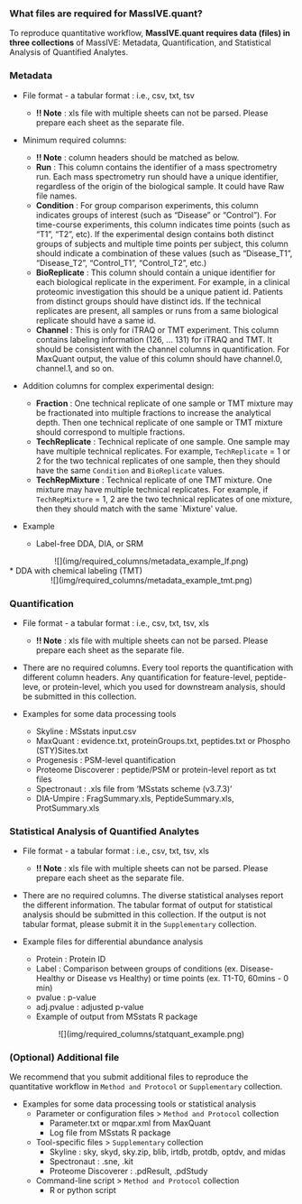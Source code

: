 ### What files are required for MassIVE.quant?

To reproduce quantitative workflow, **MassIVE.quant requires data (files) in three collections** of MassIVE: Metadata, Quantification, and Statistical Analysis of Quantified Analytes. 


### Metadata
* File format - a tabular format : i.e., csv, txt, tsv
    * **!! Note** : xls file with multiple sheets can not be parsed. Please prepare each sheet as the separate file.
    
* Minimum required columns: 
    * **!! Note** : column headers should be matched as below.
    * **Run** : This column contains the identifier of a mass spectrometry run. Each mass spectrometry run should have a unique identifier, regardless of the origin of the biological sample. It could have Raw file names. 
    * **Condition** : For group comparison experiments, this column indicates groups of interest (such as “Disease” or “Control”). For time-course experiments, this column indicates time points (such as “T1”, “T2”, etc). If the experimental design contains both distinct groups of subjects and multiple time points per subject, this column should indicate a combination of these values (such as “Disease_T1”, “Disease_T2”, “Control_T1”, “Control_T2”, etc.)
    * **BioReplicate** : This column should contain a unique identifier for each biological replicate in the experiment. For example, in a clinical proteomic investigation this should be a unique patient id. Patients from distinct groups should have distinct ids. If the technical replicates are present, all samples or runs from a same biological replicate should have a same id.
    * **Channel** : This is only for iTRAQ or TMT experiment. This column contains labeling information (126, ... 131) for iTRAQ and TMT. It should be consistent with the channel columns in quantification. For MaxQuant output, the value of this column should have channel.0, channel.1, and so on. 
    
* Addition columns for complex experimental design:
    * **Fraction** : One technical replicate of one sample or TMT mixture may be fractionated into multiple fractions to increase the analytical depth. Then one technical replicate of one sample or TMT mixture should correspond to multiple fractions. 
    * **TechReplicate** : Technical replicate of one sample. One sample may have multiple technical replicates. For example, `TechReplicate` = 1  or 2 for the two technical replicates of one sample, then they should have the same `Condition` and `BioReplicate` values.
    * **TechRepMixture** : Technical replicate of one TMT mixture. One mixture may have multiple technical replicates. For example, if `TechRepMixture` = 1, 2 are the two technical replicates of one mixture, then they should match with the same `Mixture' value.

* Example
    * Label-free DDA, DIA, or SRM 
<center>
![](img/required_columns/metadata_example_lf.png)
</center>
    * DDA with chemical labeling (TMT) 
<center>
![](img/required_columns/metadata_example_tmt.png)
</center>

###  Quantification
* File format - a tabular format : i.e., csv, txt, tsv, xls
    * **!! Note** : xls file with multiple sheets can not be parsed. Please prepare each sheet as the separate file.

* There are no required columns. Every tool reports the quantification with different column headers. Any quantification for feature-level, peptide-leve, or protein-level, which you used for downstream analysis, should be submitted in this collection.

* Examples for some data processing tools
    * Skyline : MSstats input.csv 
    * MaxQuant : evidence.txt, proteinGroups.txt, peptides.txt or Phospho (STY)Sites.txt
    * Progenesis : PSM-level quantification
    * Proteome Discoverer : peptide/PSM or protein-level report as txt files
    * Spectronaut : .xls file from ‘MSstats scheme (v3.7.3)’
    * DIA-Umpire : FragSummary.xls, PeptideSummary.xls, ProtSummary.xls

###  Statistical Analysis of Quantified Analytes
* File format - a tabular format : i.e., csv, txt, tsv, xls
    * **!! Note** : xls file with multiple sheets can not be parsed. Please prepare each sheet as the separate file.

* There are no required columns. The diverse statistical analyses report the different information. The tabular format of output for statistical analysis should be submitted in this collection. If the output is not tabular format, please submit it in the `Supplementary` collection.

* Example files for differential abundance analysis 
    * Protein : Protein ID
    * Label : Comparison between groups of conditions (ex. Disease-Healthy or Disease vs Healthy) or time points (ex. T1-T0, 60mins - 0 min)
    * pvalue : p-value
    * adj.pvalue : adjusted p-value
    * Example of output from MSstats R package
<center>
![](img/required_columns/statquant_example.png)
</center>

###  (Optional) Additional file 
We recommend that you submit additional files to reproduce the quantitative workflow in `Method and Protocol` or `Supplementary` collection.

* Examples for some data processing tools or statistical analysis
    * Parameter or configuration files > `Method and Protocol` collection
        * Parameter.txt or mqpar.xml from MaxQuant 
        * Log file from MSstats R package
    * Tool-specific files > `Supplementary` collection
        * Skyline : sky, skyd, sky.zip, blib, irtdb, protdb, optdv, and midas
        * Spectronaut : .sne, .kit
        * Proteome Discoverer : .pdResult, .pdStudy
    * Command-line script > `Method and Protocol` collection
        * R or python script

